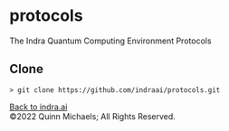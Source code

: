 # protocols

The Indra Quantum Computing Environment Protocols

## Clone

`> git clone https://github.com/indraai/protocols.git`

[Back to indra.ai](https://indra.ai)  
&copy;2022 Quinn Michaels; All Rights Reserved.
